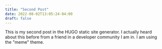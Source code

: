 ```yaml
---
title: "Second Post"
date: 2022-08-02T13:05:24-04:00
draft: false
---
```


This is my second post in the HUGO static site generator. I actually heard about this before from a friend in a developer community I am in. I am using the "meme" theme.
